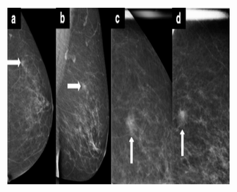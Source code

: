 <p align="center">
  <img src="https://github.com/amousavi9/Breast_Segmentation_UNet/blob/main/results/ultrasound_scan.png" width="750" height="400" />
</p>
